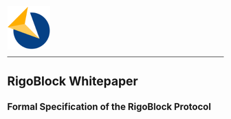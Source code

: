 <img src="https://raw.githubusercontent.com/RigoBlock/PR/master/new-logos/RigoBlock-logo-1000x1000.png" width="100px" >

---

# RigoBlock Whitepaper

## Formal Specification of the RigoBlock Protocol
